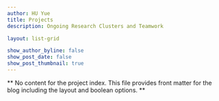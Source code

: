 ```yaml
---
author: HU Yue
title: Projects
description: Ongoing Research Clusters and Teamwork

layout: list-grid

show_author_byline: false
show_post_date: false
show_post_thumbnail: true
---
```


** No content for the project index. This file provides front matter for the blog including the layout and boolean options. **
